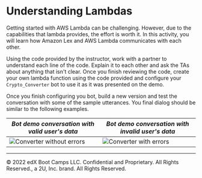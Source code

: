 # Understanding Lambdas

Getting started with AWS Lambda can be challenging. However, due to the capabilities that lambda provides, the effort is worth it. In this activity, you will learn how Amazon Lex and AWS Lambda communicates with each other.

Using the code provided by the instructor, work with a partner to understand each line of the code. Explain it to each other and ask the TAs about anything that isn't clear. Once you finish reviewing the code, create your own lambda function using the code provided and configure your `Crypto_Converter` bot to use it as it was presented on the demo.

Once you finish configuring you bot, build a new version and test the conversation with some of the sample utterances. You final dialog should be similar to the following examples.

| _Bot demo conversation with valid user's data_ | _Bot demo conversation with invalid user's data_ |
| --- | ---|
| ![Converter without errors](Images/converter_ok.gif) | ![Converter with errors](Images/converter_errors.gif) |

---
© 2022 edX Boot Camps LLC. Confidential and Proprietary. All Rights Reserved., a 2U, Inc. brand. All Rights Reserved.
